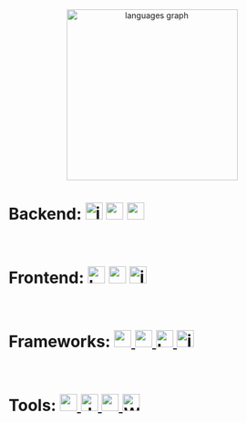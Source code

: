 <div align="center">
  <img src="https://github-readme-stats.vercel.app/api/top-langs?username=GuazziHub&locale=en&hide_title=false&layout=compact&card_width=640&langs_count=6&theme=rose_pine&hide_border=true&order=2&custom_title=Usage%20Rate" height="300" alt="languages graph"  />
</div>

<div>
  <h1 align="left">
    Backend:  
    <img src="https://skillicons.dev/icons?i=js" height="30" alt="javascript logo" />
    <img src="https://skillicons.dev/icons?i=py" height="30" alt="python logo" />
    <img src="https://cdn.jsdelivr.net/gh/devicons/devicon/icons/mysql/mysql-original.svg" height="30" alt="mysql logo" />
  </h3>
</div>

<br clear="both">

<div>
  <h1 align="left">
    Frontend:
    <img src="https://cdn.jsdelivr.net/gh/devicons/devicon/icons/html5/html5-original.svg" height="30" alt="html5 logo" />
    <img src="https://cdn.jsdelivr.net/gh/devicons/devicon/icons/css3/css3-original.svg" height="30" alt="css3 logo" />
    <img src="https://skillicons.dev/icons?i=js" height="30" alt="javascript logo" />
  </h3>
</div>

<br clear="both">

<div>
  <h1 align="left">
    Frameworks: 
    <a href="https://nodejs.org" target="_blank" title="Node.js">
      <img src="https://skillicons.dev/icons?i=nodejs" height="30" alt="nodejs logo" />
    </a>
    <a href="https://expressjs.com" target="_blank" title="Express.js">
      <img src="https://skillicons.dev/icons?i=express" height="30" alt="express logo" />
    </a>
    <a href="https://getbootstrap.com" target="_blank" title="Bootstrap">
      <img src="https://skillicons.dev/icons?i=bootstrap" height="30" alt="bootstrap logo" />
    </a>
    <a href="https://jquery.com/" target="_blank" title="jQuery GitHub">
      <img src="https://cdn.simpleicons.org/jquery/0769AD" height="30" alt="jquery logo" />
    </a>
  </h1>
</div>


<br clear="both">

<div>
  <h1 align="left">
    Tools: 
    <a href="https://code.visualstudio.com/" target="_blank" title="Visual Studio Code">
      <img src="https://cdn.jsdelivr.net/gh/devicons/devicon/icons/vscode/vscode-original.svg" height="30" alt="vscode logo" />
    </a>
    <a href="https://www.docker.com/" target="_blank" title="Docker">
      <img src="https://cdn.simpleicons.org/docker/2496ED" height="30" alt="docker logo" />
    </a>
    <a href="https://yarnpkg.com/" target="_blank" title="Yarn">
      <img src="https://cdn.jsdelivr.net/gh/devicons/devicon/icons/yarn/yarn-original.svg" height="30" alt="yarn logo" />
    </a>
    <a href="https://wordpress.org" target="_blank">
      <img src="https://cdn.simpleicons.org/wordpress/21759B" height="30" alt="WordPress logo" />
    </a>

  </h1>
</div>


  <br clear="both">
<div>
  <picture>
  <source
    media="(prefers-color-scheme: dark)"
    srcset="https://raw.githubusercontent.com/GuazziHub/GuazziHub/output/github-contribution-grid-snake-dark.svg"
  />
  <source
    media="(prefers-color-scheme: light)"
    srcset="https://raw.githubusercontent.com/GuazziHub/GuazziHub/output/github-contribution-grid-snake.svg"
  />
  </picture>
</div>
